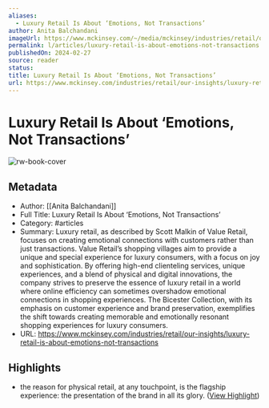 ```yaml
---
aliases:
  - Luxury Retail Is About ‘Emotions, Not Transactions’
author: Anita Balchandani
imageUrl: https://www.mckinsey.com/~/media/mckinsey/industries/retail/our%20insights/luxury%20retail%20is%20about%20emotions%20not%20transactions/luxury-retail-is-about-emotions-bicester-village-thumb-1536x1536.jpg
permalink: l/articles/luxury-retail-is-about-emotions-not-transactions
publishedOn: 2024-02-27
source: reader
status: 
title: Luxury Retail Is About ‘Emotions, Not Transactions’
url: https://www.mckinsey.com/industries/retail/our-insights/luxury-retail-is-about-emotions-not-transactions
---
```

# Luxury Retail Is About ‘Emotions, Not Transactions’

![rw-book-cover](https://www.mckinsey.com/~/media/mckinsey/industries/retail/our%20insights/luxury%20retail%20is%20about%20emotions%20not%20transactions/luxury-retail-is-about-emotions-bicester-village-thumb-1536x1536.jpg)

## Metadata

- Author: [[Anita Balchandani]]
- Full Title: Luxury Retail Is About ‘Emotions, Not Transactions’
- Category: #articles
- Summary: Luxury retail, as described by Scott Malkin of Value Retail, focuses on creating emotional connections with customers rather than just transactions. Value Retail’s shopping villages aim to provide a unique and special experience for luxury consumers, with a focus on joy and sophistication. By offering high-end clienteling services, unique experiences, and a blend of physical and digital innovations, the company strives to preserve the essence of luxury retail in a world where online efficiency can sometimes overshadow emotional connections in shopping experiences. The Bicester Collection, with its emphasis on customer experience and brand preservation, exemplifies the shift towards creating memorable and emotionally resonant shopping experiences for luxury consumers.
- URL: https://www.mckinsey.com/industries/retail/our-insights/luxury-retail-is-about-emotions-not-transactions

## Highlights

- the reason for physical retail, at any touchpoint, is the flagship experience: the presentation of the brand in all its glory. ([View Highlight](https://read.readwise.io/read/01hw343k8nqhjs4y8826k3bee5))
